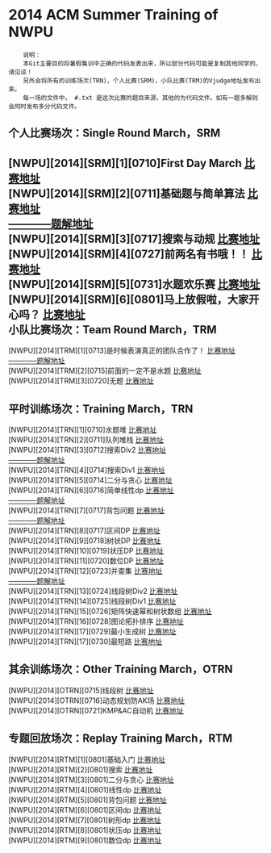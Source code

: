 2014 ACM Summer Training of NWPU
==============================
		说明：
		本Git主要目的将暑假集训中正确的代码发表出来，所以部分代码可能是复制其他同学的，请见谅！
		另外会将所有的训练场次(TRN)，个人比赛(SRM)，小队比赛(TRM)的Vjudge地址发布出来。
		每一场的文件中， #.txt 是这次比赛的题目来源，其他的为代码文件。如有一题多解则会同时发布多分代码文件。

个人比赛场次：Single Round March，SRM 
------------------------------
[NWPU][2014][SRM][1][0710]First Day March
[比赛地址](http://vjudge.net/contest/view.action?cid=49336#overview)<br />
[NWPU][2014][SRM][2][0711]基础题与简单算法
[比赛地址](http://vjudge.net/contest/view.action?cid=49392#overview)<br />
[————题解地址](http://blog.csdn.net/polossk/article/details/37713365)<br />
[NWPU][2014][SRM][3][0717]搜索与动规
[比赛地址](http://vjudge.net/contest/view.action?cid=49918#overview)<br />
[NWPU][2014][SRM][4][0727]前两名有书哦！！
[比赛地址](http://vjudge.net/contest/view.action?cid=51335#overview)<br />
[NWPU][2014][SRM][5][0731]水题欢乐赛
[比赛地址](http://vjudge.net/contest/view.action?cid=51908#overview)<br />
[NWPU][2014][SRM][6][0801]马上放假啦，大家开心吗？
[比赛地址](http://vjudge.net/contest/view.action?cid=51905#overview)<br />
小队比赛场次：Team Round March，TRM 
------------------------------
[NWPU][2014][TRM][1][0713]是时候表演真正的团队合作了！ 
[比赛地址](http://vjudge.net/contest/view.action?cid=49507#overview)<br />
[————题解地址](http://blog.csdn.net/polossk/article/details/37757385)<br />
[NWPU][2014][TRM][2][0715]前面的一定不是水题
[比赛地址](http://vjudge.net/contest/view.action?cid=49714#overview)<br />
[NWPU][2014][TRM][3][0720]无题
[比赛地址](http://vjudge.net/contest/view.action?cid=50333#overview)<br />

平时训练场次：Training March，TRN
------------------------------
[NWPU][2014][TRN][1][0710]水题堆
[比赛地址](http://vjudge.net/contest/view.action?cid=49290#overview)<br />
[NWPU][2014][TRN][2][0711]队列堆栈
[比赛地址](http://vjudge.net/contest/view.action?cid=49375#overview)<br />
[NWPU][2014][TRN][3][0712]搜索Div2
[比赛地址](http://vjudge.net/contest/view.action?cid=49420#overview)<br />
[————题解地址](http://blog.csdn.net/polossk/article/details/37818941)<br />
[NWPU][2014][TRN][4][0714]搜索Div1
[比赛地址](http://vjudge.net/contest/view.action?cid=49557#overview)<br />
[NWPU][2014][TRN][5][0714]二分与贪心
[比赛地址](http://vjudge.net/contest/view.action?cid=49586#overview)<br />
[NWPU][2014][TRN][6][0716]简单线性dp
[比赛地址](http://vjudge.net/contest/view.action?cid=49759#overview)<br />
[————题解地址](http://blog.csdn.net/polossk/article/details/37950159)<br />
[NWPU][2014][TRN][7][0717]背包问题
[比赛地址](http://vjudge.net/contest/view.action?cid=49932#overview)<br />
[————题解地址](http://blog.csdn.net/polossk/article/details/38074773)<br />
[NWPU][2014][TRN][8][0717]区间DP
[比赛地址](http://vjudge.net/contest/view.action?cid=49961#overview)<br />
[NWPU][2014][TRN][9][0718]树状DP
[比赛地址](http://vjudge.net/contest/view.action?cid=50060#overview)<br />
[NWPU][2014][TRN][10][0719]状压DP
[比赛地址](http://vjudge.net/contest/view.action?cid=50137#overview)<br />
[NWPU][2014][TRN][11][0720]数位DP
[比赛地址](http://vjudge.net/contest/view.action?cid=50274#overview)<br />
[NWPU][2014][TRN][12][0723]并查集
[比赛地址](http://vjudge.net/contest/view.action?cid=50731#overview)<br />
[————题解地址](http://polossk.com/archives/731)<br />
[NWPU][2014][TRN][13][0724]线段树Div2
[比赛地址](http://vjudge.net/contest/view.action?cid=50850#overview)<br />
[NWPU][2014][TRN][14][0725]线段树Div1
[比赛地址](http://vjudge.net/contest/view.action?cid=51005#overview)<br />
[NWPU][2014][TRN][15][0726]矩阵快速幂和树状数组
[比赛地址](http://vjudge.net/contest/view.action?cid=51124#overview)<br />
[NWPU][2014][TRN][16][0728]图论拓扑排序
[比赛地址](http://vjudge.net/contest/view.action?cid=51448#overview)<br />
[NWPU][2014][TRN][17][0729]最小生成树
[比赛地址](http://vjudge.net/contest/view.action?cid=51564#overview)<br />
[NWPU][2014][TRN][17][0730]最短路
[比赛地址](http://vjudge.net/contest/view.action?cid=51665#overview)<br />

其余训练场次：Other Training March，OTRN
------------------------------
[NWPU][2014][OTRN][0715]线段树 
[比赛地址](http://vjudge.net/contest/view.action?cid=49647#overview)<br />
[NWPU][2014][OTRN][0716]动态规划防AK场
[比赛地址](http://vjudge.net/contest/view.action?cid=49815#overview)<br />
[NWPU][2014][OTRN][0721]KMP&AC自动机
[比赛地址](http://vjudge.net/contest/view.action?cid=50475#overview)<br />

专题回放场次：Replay Training March，RTM
------------------------------
[NWPU][2014][RTM][1][0801]基础入门
[比赛地址](http://vjudge.net/contest/view.action?cid=50528#overview)<br />
[NWPU][2014][RTM][2][0801]搜索
[比赛地址](http://vjudge.net/contest/view.action?cid=50529#overview)<br />
[NWPU][2014][RTM][3][0801]二分与贪心
[比赛地址](http://vjudge.net/contest/view.action?cid=50530#overview)<br />
[NWPU][2014][RTM][4][0801]线性dp
[比赛地址](http://vjudge.net/contest/view.action?cid=51566#overview)<br />
[NWPU][2014][RTM][5][0801]背包问题
[比赛地址](http://vjudge.net/contest/view.action?cid=51567#overview)<br />
[NWPU][2014][RTM][6][0801]区间dp
[比赛地址](http://vjudge.net/contest/view.action?cid=51568#overview)<br />
[NWPU][2014][RTM][7][0801]树形dp
[比赛地址](http://vjudge.net/contest/view.action?cid=51569#overview)<br />
[NWPU][2014][RTM][8][0801]状压dp
[比赛地址](http://vjudge.net/contest/view.action?cid=51571#overview)<br />
[NWPU][2014][RTM][9][0801]数位dp
[比赛地址](http://vjudge.net/contest/view.action?cid=51572#overview)<br />
